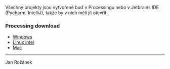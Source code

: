 Všechny projekty jsou vytvořené buď v Processingu nebo v Jetbrains IDE (Pycharm, IntelliJ), takže by v nich měli jít otevřít.


### Processing download
    
 - [Windows](https://github.com/processing/processing/releases/download/processing-0270-3.5.4/processing-3.5.4-windows64.zip)
 - [Linux intel](https://github.com/processing/processing/releases/download/processing-0270-3.5.4/processing-3.5.4-linux64.tgz)
 - [Mac](https://github.com/processing/processing/releases/download/processing-0270-3.5.4/processing-3.5.4-macosx.zip)

---

Jan Rožánek
